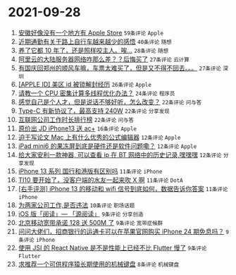 # 2021-09-28

1. [安徽好像没有一个地方有 Apple Store](https://www.v2ex.com/t/804793) `59条评论` `Apple`
1. [近期通勤有关于路上自行车越来越少的感悟](https://www.v2ex.com/t/804816) `40条评论` `随想`
1. [养了它都 10 年了，还是照样咬主人。唉...](https://www.v2ex.com/t/804867) `28条评论` `随想`
1. [阿里云的大陆服务器网络咋那么差？？后悔买了](https://www.v2ex.com/t/804822) `27条评论` `云计算`
1. [有国庆回郑州的顺风车嘛，车票太难买了，但是又不得不回去。。。](https://www.v2ex.com/t/804775) `27条评论` `深圳`
1. [[APPLE ID] 美区 id 被锁解封经历](https://www.v2ex.com/t/804799) `26条评论` `Apple`
1. [请教一个 CPU 密集计算多线程优化办法？](https://www.v2ex.com/t/804821) `24条评论` `程序员`
1. [感觉自己是个人才，但是说话不够好听，怎么改变？](https://www.v2ex.com/t/804824) `22条评论` `问与答`
1. [Type-C 有新协议了，最高支持 240W](https://www.v2ex.com/t/804823) `22条评论` `分享发现`
1. [互联网公司工作时长排行榜](https://www.v2ex.com/t/804795) `22条评论` `问与答`
1. [原价出 JD iPhone13 送 ac+](https://www.v2ex.com/t/804772) `16条评论` `Apple`
1. [迫于写论文 Mac 上有什么优秀的公式编辑器](https://www.v2ex.com/t/804837) `12条评论` `Apple`
1. [iPad mini6 的果冻屏到底是硬件还是软件问题嘞？](https://www.v2ex.com/t/804813) `12条评论` `Apple`
1. [给大家安利一款神器, 可以查看 ip 在 BT 网络中的历史记录,嘿嘿嘿](https://www.v2ex.com/t/804781) `12条评论` `分享发现`
1. [iPhone 13 系列 国行和港版有区别吗](https://www.v2ex.com/t/804848) `11条评论` `iPhone`
1. [TI10 要开始了，没客户端的水友一起来吹 X 啊](https://www.v2ex.com/t/804831) `11条评论` `DotA`
1. [[右手评测] iPhone 13 的移动和 wifi 信号到底如何，数据告诉你答案](https://www.v2ex.com/t/804794) `11条评论` `iPhone`
1. [为两家公司工作,是否违法](https://www.v2ex.com/t/804836) `10条评论` `职场话题`
1. [iOS 版「阅读」— 「源阅读」](https://www.v2ex.com/t/804806) `9条评论` `分享创造`
1. [北京移动宽带承诺 128 送 500M 了](https://www.v2ex.com/t/804801) `9条评论` `宽带症候群`
1. [问问大佬们，招商银行的运通卡可以在苹果官网购买 iPhone 24 期免息吗？](https://www.v2ex.com/t/804788) `9条评论` `iPhone`
1. [使用 JSI 的 React Native 是不是性能上已经不比 Flutter 慢了](https://www.v2ex.com/t/804786) `9条评论` `Flutter`
1. [求推荐一个可供程序猿长期使用的机械键盘](https://www.v2ex.com/t/804841) `8条评论` `机械键盘`
